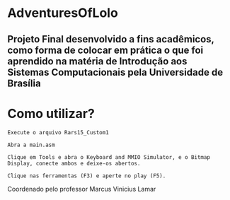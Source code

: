# AdventuresOfLolo
## Projeto Final desenvolvido a fins acadêmicos, como forma de colocar em prática o que foi aprendido na matéria de Introdução aos Sistemas Computacionais pela Universidade de Brasília

# Como utilizar?

```
Execute o arquivo Rars15_Custom1
```

```
Abra a main.asm
```

```
Clique em Tools e abra o Keyboard and MMIO Simulator, e o Bitmap Display, conecte ambos e deixe-os abertos.
```

```
Clique nas ferramentas (F3) e aperte no play (F5).
```
Coordenado pelo professor Marcus Vinicius Lamar
